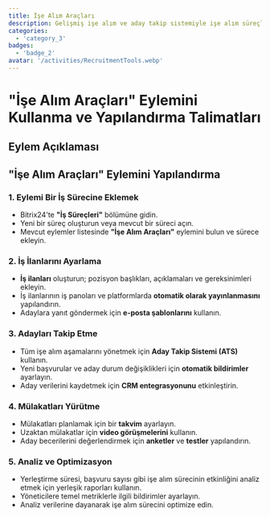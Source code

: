 ```yaml
---
title: İşe Alım Araçları
description: Gelişmiş işe alım ve aday takip sistemiyle işe alım süreçlerinizi kolaylaştırın.
categories: 
  - 'category_3'
badges: 
  - 'badge_2'
avatar: '/activities/RecruitmentTools.webp'
---
```

# "İşe Alım Araçları" Eylemini Kullanma ve Yapılandırma Talimatları

## Eylem Açıklaması

## **"İşe Alım Araçları" Eylemini Yapılandırma**

### 1. Eylemi Bir İş Sürecine Eklemek
- Bitrix24'te **"İş Süreçleri"** bölümüne gidin.
- Yeni bir süreç oluşturun veya mevcut bir süreci açın.
- Mevcut eylemler listesinde **"İşe Alım Araçları"** eylemini bulun ve sürece ekleyin.

### 2. İş İlanlarını Ayarlama
- **İş ilanları** oluşturun; pozisyon başlıkları, açıklamaları ve gereksinimleri ekleyin.
- İş ilanlarının iş panoları ve platformlarda **otomatik olarak yayınlanmasını** yapılandırın.
- Adaylara yanıt göndermek için **e-posta şablonlarını** kullanın.

### 3. Adayları Takip Etme
- Tüm işe alım aşamalarını yönetmek için **Aday Takip Sistemi (ATS)** kullanın.
- Yeni başvurular ve aday durum değişiklikleri için **otomatik bildirimler** ayarlayın.
- Aday verilerini kaydetmek için **CRM entegrasyonunu** etkinleştirin.

### 4. Mülakatları Yürütme
- Mülakatları planlamak için bir **takvim** ayarlayın.
- Uzaktan mülakatlar için **video görüşmelerini** kullanın.
- Aday becerilerini değerlendirmek için **anketler** ve **testler** yapılandırın.

### 5. Analiz ve Optimizasyon
- Yerleştirme süresi, başvuru sayısı gibi işe alım sürecinin etkinliğini analiz etmek için yerleşik raporları kullanın.
- Yöneticilere temel metriklerle ilgili bildirimler ayarlayın.
- Analiz verilerine dayanarak işe alım sürecini optimize edin.